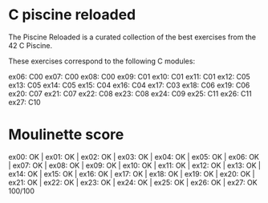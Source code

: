 # C piscine reloaded
The Piscine Reloaded is a curated collection of the best exercises from the 42 C Piscine. 

These exercises correspond to the following C modules:

ex06: C00
ex07: C00
ex08: C00
ex09: C01
ex10: C01
ex11: C01
ex12: C05
ex13: C05
ex14: C05
ex15: C04
ex16: C04
ex17: C03
ex18: C06
ex19: C06
ex20: C07
ex21: C07
ex22: C08
ex23: C08
ex24: C09
ex25: C11
ex26: C11
ex27: C10

# Moulinette score
ex00: OK | ex01: OK | ex02: OK | ex03: OK | ex04: OK | ex05: OK | ex06: OK | ex07: OK | ex08: OK | ex09: OK | ex10: OK | ex11: OK | ex12: OK | ex13: OK | ex14: OK | ex15: OK | ex16: OK | ex17: OK | ex18: OK | ex19: OK | ex20: OK | ex21: OK | ex22: OK | ex23: OK | ex24: OK | ex25: OK | ex26: OK | ex27: OK
100/100
